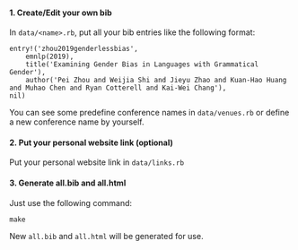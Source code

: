 
#### 1. Create/Edit your own bib

In ``data/<name>.rb``, put all your bib entries like the following format:

    entry!('zhou2019genderlessbias',
        emnlp(2019),
        title('Examining Gender Bias in Languages with Grammatical Gender'),
        author('Pei Zhou and Weijia Shi and Jieyu Zhao and Kuan-Hao Huang and Muhao Chen and Ryan Cotterell and Kai-Wei Chang'),
    nil)

You can see some predefine conference names in ``data/venues.rb`` or define a new conference name by yourself.

#### 2. Put your personal website link (optional)

Put your personal website link in ``data/links.rb``

#### 3. Generate all.bib and all.html

Just use the following command:

    make

New ``all.bib`` and ``all.html`` will be generated for use.
